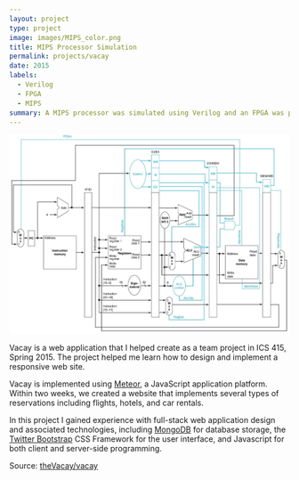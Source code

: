 ```yaml
---
layout: project
type: project
image: images/MIPS_color.png
title: MIPS Processor Simulation
permalink: projects/vacay
date: 2015
labels:
  - Verilog
  - FPGA
  - MIPS
summary: A MIPS processor was simulated using Verilog and an FPGA was programmed to demonstrate the simulation on hardware. This was done for EE 361, a course in computer architecture.
---
```


<img class="ui medium right floated rounded image" src="../images/MIPS.jpg">

Vacay is a web application that I helped create as a team project in ICS 415, Spring 2015. The project helped me learn how to design and implement a responsive web site.

Vacay is implemented using [Meteor](http://meteor.com), a JavaScript application platform. Within two weeks, we created a website that implements several types of reservations including flights, hotels, and car rentals.

In this project I gained experience with full-stack web application design and associated technologies, including [MongoDB](http://mongodb.com) for database storage, the [Twitter Bootstrap](http://getbootstrap.com/) CSS Framework for the user interface, and Javascript for both client and server-side programming. 
 
Source: <a href="https://github.com/theVacay/vacay"><i class="large github icon"></i>theVacay/vacay</a>
